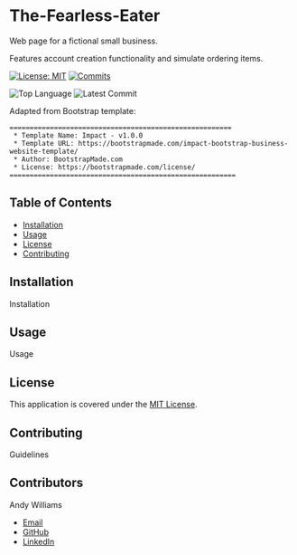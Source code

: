 # The-Fearless-Eater



<!-- MAKE MOBILE VERSION TOO? -->

Web page for a fictional small business.

Features account creation functionality and simulate ordering items.

[![License: MIT](https://img.shields.io/badge/License-MIT-yellow.svg)](https://opensource.org/licenses/MIT)
[![Commits](https://img.shields.io/github/commit-activity/m/andycwilliams/The-Fearless-Eater)](https://github.com/andycwilliams/The-Fearless-Eater/commits/Master)
<!-- [![Build status](https://github.com/andycwilliams/The-Fearless-Eater/actions/workflows/ci.yml/badge.svg)](https://github.com/andycwilliams/The-Fearless-Eater/actions?query=workflow%3ABuild) -->
![Top Language](https://img.shields.io/github/languages/top/andycwilliams/The-Fearless-Eater)
![Latest Commit](https://img.shields.io/github/last-commit/andycwilliams/The-Fearless-Eater/main)

<!-- ![Screenshot of deployed application, homepage of site with timer and random tip](/screenshot.png?raw=true "Screenshot of deployed application")
 -->

Adapted from Bootstrap template:

```
=======================================================
 * Template Name: Impact - v1.0.0
 * Template URL: https://bootstrapmade.com/impact-bootstrap-business-website-template/
 * Author: BootstrapMade.com
 * License: https://bootstrapmade.com/license/
========================================================
```

## Table of Contents

- [Installation](#installation)
- [Usage](#usage)
- [License](#license)
- [Contributing](#contributing)

## Installation

Installation

## Usage

Usage

## License

This application is covered under the [MIT License](https://opensource.org/licenses/MIT).

## Contributing

Guidelines

## Contributors

Andy Williams

- [Email](mailto:awilliamscoding@gmail.com)
- [GitHub](https://github.com/andycwilliams)
- [LinkedIn](https://www.linkedin.com/in/andrewcharleswilliams/)
